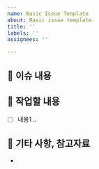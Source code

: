 ```yaml
---
name: Basic Issue Template
about: Basic issue template
title: ''
labels: ''
assignees: ''

---
```


## 🌱 이슈 내용
<!-- 이슈에 대한 내용을 간략하게 기술합니다 -->

## 🌱 작업할 내용
<!-- 체크 리스트 타입으로 할 일을 분류합니다 -->
- [ ] 내용1 ..

## 🌱 기타 사항, 참고자료
<!-- 부재 시 삭제합니다 -->
-
